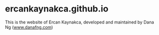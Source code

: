 # ercankaynakca.github.io

This is the website of Ercan Kaynakca, developed and maintained by Dana Ng (www.danafng.com)
